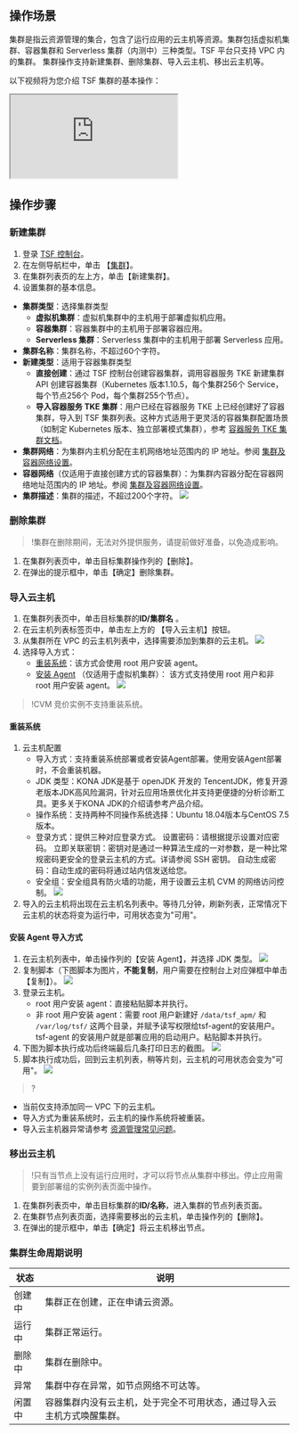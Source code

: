 ## 操作场景
集群是指云资源管理的集合，包含了运行应用的云主机等资源。集群包括虚拟机集群、容器集群和 Serverless 集群（内测中）三种类型。TSF 平台只支持 VPC 内的集群。
集群操作支持新建集群、删除集群、导入云主机、移出云主机等。

以下视频将为您介绍 TSF 集群的基本操作：
<div class="doc-video-mod"><iframe src="https://cloud.tencent.com/edu/learning/quick-play/2039-24419?source=gw.doc.media&withPoster=1&notip=1"></iframe></div>

## 操作步骤
### 新建集群
1. 登录 [TSF 控制台](https://console.cloud.tencent.com/tsf/index)。
2. 在左侧导航栏中，单击 【[集群](https://console.cloud.tencent.com/tsf/cluster)】。
3. 在集群列表页的左上方，单击【新建集群】。
4. 设置集群的基本信息。
 - **集群类型**：选择集群类型
	 - **虚拟机集群**：虚拟机集群中的主机用于部署虚拟机应用。
	 - **容器集群**：容器集群中的主机用于部署容器应用。
	- **Serverless 集群**：Serverless 集群中的主机用于部署 Serverless 应用。
 - **集群名称**：集群名称，不超过60个字符。
 - **新建类型**：适用于容器集群类型
     - **直接创建**：通过 TSF 控制台创建容器集群，调用容器服务 TKE 新建集群 API 创建容器集群（Kubernetes 版本1.10.5，每个集群256个 Service，每个节点256个 Pod，每个集群255个节点）。
     - **导入容器服务 TKE 集群**：用户已经在容器服务 TKE 上已经创建好了容器集群，导入到 TSF 集群列表。这种方式适用于更灵活的容器集群配置场景（如制定 Kubernetes 版本、独立部署模式集群），参考 [容器服务 TKE 集群文档](https://cloud.tencent.com/document/product/457/32187)。
 - **集群网络**：为集群内主机分配在主机网络地址范围内的 IP 地址。参阅 [集群及容器网络设置](https://cloud.tencent.com/document/product/649/16926)。
 - **容器网络**（仅适用于直接创建方式的容器集群）：为集群内容器分配在容器网络地址范围内的 IP 地址。参阅 [集群及容器网络设置](https://cloud.tencent.com/document/product/649/16926)。
 - **集群描述**：集群的描述，不超过200个字符。
    ![](https://main.qcloudimg.com/raw/ea511de1341b9215088044cf590c3418.png)
		

### 删除集群
>!集群在删除期间，无法对外提供服务，请提前做好准备，以免造成影响。

1. 在集群列表页中，单击目标集群操作列的【删除】。
2. 在弹出的提示框中，单击【确定】删除集群。


### 导入云主机
1. 在集群列表页中，单击目标集群的**ID/集群名** 。
2. 在云主机列表标签页中，单击左上方的 【导入云主机】按钮。
3. 从集群所在 VPC 的云主机列表中，选择需要添加到集群的云主机。
	 ![](https://main.qcloudimg.com/raw/10372f0030883f8eeeffcc81f0de4c83.png)
4. 选择导入方式：
   - [重装系统](#重装)：该方式会使用 root 用户安装 agent。
   - [安装 Agent](#安装) （仅适用于虚拟机集群）： 该方式支持使用 root 用户和非 root 用户安装 agent。
     ![](https://main.qcloudimg.com/raw/64263b917cd2f1ca39eeaabaf79147b6.png)

>!CVM 竞价实例不支持重装系统。

 <span id="重装"></span>
#### 重装系统
 1. 云主机配置
	- 导入方式：支持重装系统部署或者安装Agent部署。使用安装Agent部署时，不会重装机器。
	- JDK 类型：KONA JDK是基于 openJDK 开发的 TencentJDK，修复开源老版本JDK高风险漏洞，针对云应用场景优化并支持更便捷的分析诊断工具。更多关于KONA JDK的介绍请参考产品介绍。
	- 操作系统：支持两种不同操作系统选择：Ubuntu 18.04版本与CentOS 7.5版本。
	- 登录方式：提供三种对应登录方式。
	设置密码：请根据提示设置对应密码。
	立即关联密钥：密钥对是通过一种算法生成的一对参数，是一种比常规密码更安全的登录云主机的方式。详请参阅 SSH 密钥。
	自动生成密码：自动生成的密码将通过站内信发送给您。
	- 安全组：安全组具有防火墙的功能，用于设置云主机 CVM 的网络访问控制。
 ![](https://main.qcloudimg.com/raw/e77c31f1c45ae9ff6e3768c0970fb652.png)
 2. 导入的云主机将出现在云主机名列表中。等待几分钟，刷新列表，正常情况下云主机的状态将变为运行中，可用状态变为"可用"。

 <span id="安装"></span>

#### 安装 Agent 导入方式
 1. 在云主机列表中，单击操作列的【安装 Agent】，并选择 JDK 类型。
 ![](https://main.qcloudimg.com/raw/f4d3bc59db8f682c2d2c074b672b9bbe.png)
 2. 复制脚本（下图脚本为图片，**不能复制**，用户需要在控制台上对应弹框中单击【复制】）。
    ![](https://main.qcloudimg.com/raw/88da0aeb10b4cb8686bd1d93d0f8c0e1.png)
 3. 登录云主机。
    - root 用户安装 agent：直接粘贴脚本并执行。
    - 非 root 用户安装 agent：需要 root 用户新建好  `/data/tsf_apm/` 和 `/var/log/tsf/` 这两个目录，并赋予读写权限给tsf-agent的安装用户。tsf-agent 的安装用户就是部署应用的启动用户。粘贴脚本并执行。
 4. 下图为脚本执行成功后终端最后几条打印日志的截图。
   ![](https://main.qcloudimg.com/raw/ebbeea13f6f7bf3085fdadf17dcd2074.png)
 5. 脚本执行成功后，回到云主机列表，稍等片刻，云主机的可用状态会变为"可用"。
   ![](https://main.qcloudimg.com/raw/d509a3a10f7f92ba207c9c6b04b7a77d.png)
>?
- 当前仅支持添加同一 VPC 下的云主机。
- 导入方式为重装系统时，云主机的操作系统将被重装。
- 导入云主机器异常请参考 [资源管理常见问题](https://cloud.tencent.com/document/product/649/20270)。

### 移出云主机
>!只有当节点上没有运行应用时，才可以将节点从集群中移出。停止应用需要到部署组的实例列表页面中操作。

1. 在集群列表页中，单击目标集群的**ID/名称**，进入集群的节点列表页面。
2. 在集群节点列表页面，选择需要移出的云主机，单击操作列的【删除】。
3. 在弹出的提示框中，单击【确定】将云主机移出节点。


### 集群生命周期说明

|状态|说明|
|----|-----|
|创建中|集群正在创建，正在申请云资源。|
|运行中|集群正常运行。|
|删除中|集群在删除中。|
|异常|集群中存在异常，如节点网络不可达等。|
|闲置中|容器集群内没有云主机，处于完全不可用状态，通过导入云主机方式唤醒集群。|

